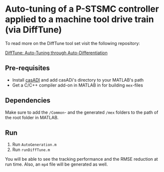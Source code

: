 # Auto-tuning of a P-STSMC controller applied to a machine tool drive train (via DiffTune)

To read more on the DiffTune tool set visit the following repository:

[DiffTune: Auto-Tuning through Auto-Differentiation](https://github.com/Sheng-Cheng/DiffTuneOpenSource/tree/main)

## Pre-requisites
* Install [casADI](https://web.casadi.org/get/) and add casADi's directory to your MATLAB's path
* Get a C/C++ compiler add-on in MATLAB in for building `mex`-files

## Dependencies
Make sure to add the `/Common`- and the generated `/mex` folders to the path of the root folder in MATLAB.

## Run

1. Run `AutoGeneration.m`
2. Run `runDiffTune.m`

You will be able to see the tracking performance and the RMSE reduction at run time. Also, an `mp4` file will be generated as well.
